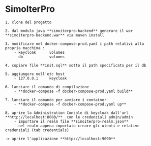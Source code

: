 # SimoIterPro

	1. clone del progetto
	
	2. dal modulo java **simoiterpro-backend** generare il war **simoiterpro-backend.war** via maven install
	
	3. modificare nel docker-compose-prod.yaml i path relativi alla propria macchina :
		- keycloak		volumes
		- db			volumes
		
	4. copiare file **init.sql** sotto il path specificato per il db
	
	5. aggiungere nell'etc host 		
		- 127.0.0.1		keycloak
		
	6. lanciare il comando di compilazione
		- **docker-compose -f docker-compose-prod.yaml build**
		
	7. lanciare il comando per avviare i container
		- **docker-compose -f docker-compose-prod.yaml up**
		
	8. aprire la Administration Console di keycloak dall'url **http://localhost:8080/**	 con le credenziali admin/admin		
		- importare il realm file **simoiterpro-realm.json**
		- nel realm appena importato creare gli utenti e relative credenziali (tab credentials)
	
	-> aprire l'applicazione **http://localhost:9090**
	
		